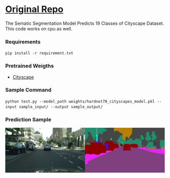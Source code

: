 # [Original Repo](https://github.com/PingoLH/FCHarDNet.git)

The Sematic Segmentation Model Predicts 19 Classes of Cityscape Dataset. This code works on cpu as well.

### Requirements

`pip install -r requirement.txt`

### Pretrained Weigths

* [Cityscape](https://github.com/dlision/Sematic_Segmentaion/blob/main/weights/hardnet70_cityscapes_model.pkl)


### Sample Command

`python test.py --model_path weights/hardnet70_cityscapes_model.pkl --input sample_input/ --output sample_output/`

### Prediction Sample

![alt text](https://github.com/dlision/Sematic_Segmentaion/blob/main/sample_output/sample.jpg)
